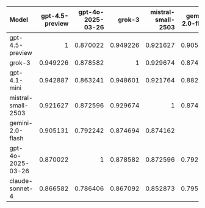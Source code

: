 | Model              |   gpt-4.5-preview |   gpt-4o-2025-03-26 |   grok-3 |   mistral-small-2503 |   gemini-2.0-flash |   claude-sonnet-4 |   gpt-4.1-mini |     SUM |
|:-------------------|------------------:|--------------------:|---------:|---------------------:|-------------------:|------------------:|---------------:|--------:|
| gpt-4.5-preview    |          1        |            0.870022 | 0.949226 |             0.921627 |           0.905131 |          0.866582 |       0.942887 | 6.45548 |
| grok-3             |          0.949226 |            0.878582 | 1        |             0.929674 |           0.874694 |          0.867092 |       0.948601 | 6.44787 |
| gpt-4.1-mini       |          0.942887 |            0.863241 | 0.948601 |             0.921764 |           0.882055 |          0.872045 |       1        | 6.43059 |
| mistral-small-2503 |          0.921627 |            0.872596 | 0.929674 |             1        |           0.874162 |          0.852873 |       0.921764 | 6.3727  |
| gemini-2.0-flash   |          0.905131 |            0.792242 | 0.874694 |             0.874162 |           1        |          0.795389 |       0.882055 | 6.12367 |
| gpt-4o-2025-03-26  |          0.870022 |            1        | 0.878582 |             0.872596 |           0.792242 |          0.786406 |       0.863241 | 6.06309 |
| claude-sonnet-4    |          0.866582 |            0.786406 | 0.867092 |             0.852873 |           0.795389 |          1        |       0.872045 | 6.04039 |